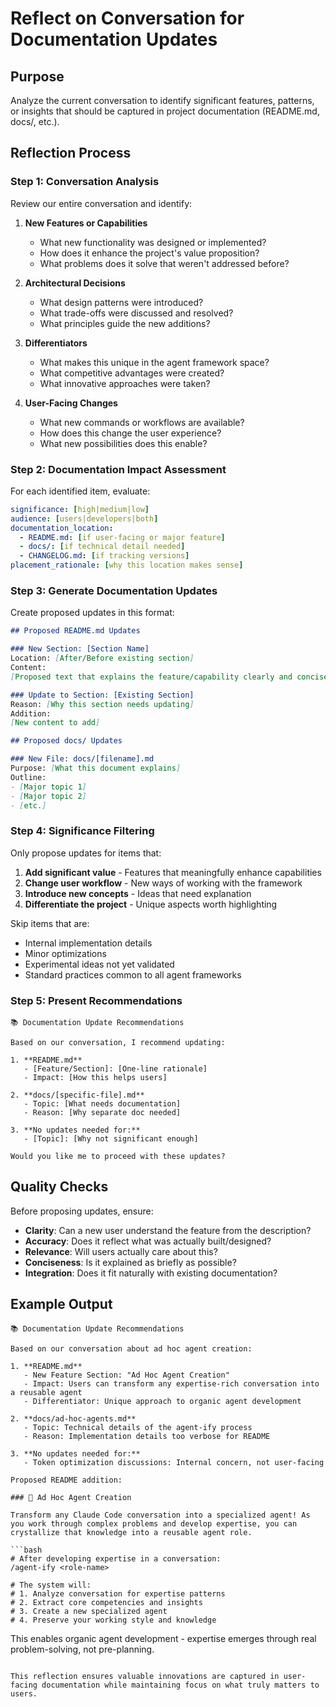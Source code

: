 # Reflect on Conversation for Documentation Updates

## Purpose

Analyze the current conversation to identify significant features, patterns, or insights that should be captured in project documentation (README.md, docs/, etc.).

## Reflection Process

### Step 1: Conversation Analysis

Review our entire conversation and identify:

1. **New Features or Capabilities**
   - What new functionality was designed or implemented?
   - How does it enhance the project's value proposition?
   - What problems does it solve that weren't addressed before?

2. **Architectural Decisions**
   - What design patterns were introduced?
   - What trade-offs were discussed and resolved?
   - What principles guide the new additions?

3. **Differentiators**
   - What makes this unique in the agent framework space?
   - What competitive advantages were created?
   - What innovative approaches were taken?

4. **User-Facing Changes**
   - What new commands or workflows are available?
   - How does this change the user experience?
   - What new possibilities does this enable?

### Step 2: Documentation Impact Assessment

For each identified item, evaluate:

```yaml
significance: [high|medium|low]
audience: [users|developers|both]
documentation_location:
  - README.md: [if user-facing or major feature]
  - docs/: [if technical detail needed]
  - CHANGELOG.md: [if tracking versions]
placement_rationale: [why this location makes sense]
```

### Step 3: Generate Documentation Updates

Create proposed updates in this format:

```markdown
## Proposed README.md Updates

### New Section: [Section Name]
Location: [After/Before existing section]
Content:
[Proposed text that explains the feature/capability clearly and concisely]

### Update to Section: [Existing Section]
Reason: [Why this section needs updating]
Addition:
[New content to add]

## Proposed docs/ Updates

### New File: docs/[filename].md
Purpose: [What this document explains]
Outline:
- [Major topic 1]
- [Major topic 2]
- [etc.]
```

### Step 4: Significance Filtering

Only propose updates for items that:

1. **Add significant value** - Features that meaningfully enhance capabilities
2. **Change user workflow** - New ways of working with the framework
3. **Introduce new concepts** - Ideas that need explanation
4. **Differentiate the project** - Unique aspects worth highlighting

Skip items that are:
- Internal implementation details
- Minor optimizations
- Experimental ideas not yet validated
- Standard practices common to all agent frameworks

### Step 5: Present Recommendations

```
📚 Documentation Update Recommendations

Based on our conversation, I recommend updating:

1. **README.md**
   - [Feature/Section]: [One-line rationale]
   - Impact: [How this helps users]

2. **docs/[specific-file].md**  
   - Topic: [What needs documentation]
   - Reason: [Why separate doc needed]

3. **No updates needed for:**
   - [Topic]: [Why not significant enough]

Would you like me to proceed with these updates?
```

## Quality Checks

Before proposing updates, ensure:

- **Clarity**: Can a new user understand the feature from the description?
- **Accuracy**: Does it reflect what was actually built/designed?
- **Relevance**: Will users actually care about this?
- **Conciseness**: Is it explained as briefly as possible?
- **Integration**: Does it fit naturally with existing documentation?

## Example Output

```
📚 Documentation Update Recommendations

Based on our conversation about ad hoc agent creation:

1. **README.md**
   - New Feature Section: "Ad Hoc Agent Creation"
   - Impact: Users can transform any expertise-rich conversation into a reusable agent
   - Differentiator: Unique approach to organic agent development

2. **docs/ad-hoc-agents.md**
   - Topic: Technical details of the agent-ify process
   - Reason: Implementation details too verbose for README

3. **No updates needed for:**
   - Token optimization discussions: Internal concern, not user-facing

Proposed README addition:

### 🎯 Ad Hoc Agent Creation

Transform any Claude Code conversation into a specialized agent! As you work through complex problems and develop expertise, you can crystallize that knowledge into a reusable agent role.

```bash
# After developing expertise in a conversation:
/agent-ify <role-name>

# The system will:
# 1. Analyze conversation for expertise patterns
# 2. Extract core competencies and insights  
# 3. Create a new specialized agent
# 4. Preserve your working style and knowledge
```

This enables organic agent development - expertise emerges through real problem-solving, not pre-planning.
```

This reflection ensures valuable innovations are captured in user-facing documentation while maintaining focus on what truly matters to users.